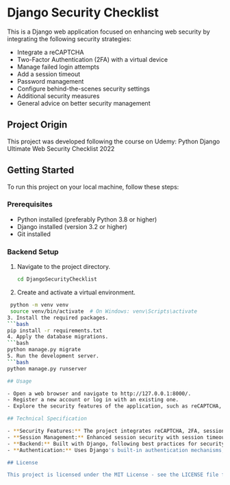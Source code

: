 # Django Security Checklist

This is a Django web application focused on enhancing web security by integrating the following security strategies:

- Integrate a reCAPTCHA
- Two-Factor Authentication (2FA) with a virtual device
- Manage failed login attempts
- Add a session timeout
- Password management
- Configure behind-the-scenes security settings
- Additional security measures
- General advice on better security management

## Project Origin

This project was developed following the course on Udemy: Python Django Ultimate Web Security Checklist 2022

## Getting Started

To run this project on your local machine, follow these steps:

### Prerequisites

- Python installed (preferably Python 3.8 or higher)
- Django installed (version 3.2 or higher)
- Git installed

### Backend Setup

1. Navigate to the project directory.
   ```bash
   cd DjangoSecurityChecklist
2. Create and activate a virtual environment.
  ```bash
   python -m venv venv
   source venv/bin/activate  # On Windows: venv\Scripts\activate
3. Install the required packages.
  ```bash
  pip install -r requirements.txt
4. Apply the database migrations.
  ```bash
  python manage.py migrate
5. Run the development server.
  ```bash
  python manage.py runserver

## Usage

- Open a web browser and navigate to http://127.0.0.1:8000/.
- Register a new account or log in with an existing one.
- Explore the security features of the application, such as reCAPTCHA, 2FA, session timeout, and more.

## Technical Specification

- **Security Features:** The project integrates reCAPTCHA, 2FA, session timeout, and robust password management.
- **Session Management:** Enhanced session security with session timeouts and management of failed login attempts.
- **Backend:** Built with Django, following best practices for security configurations.
- **Authentication:** Uses Django's built-in authentication mechanisms, enhanced with JWT and OAuth 2.0 standards where applicable.

## License

This project is licensed under the MIT License - see the LICENSE file for details.
